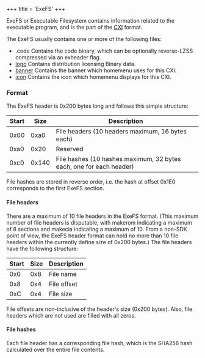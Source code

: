 +++
title = 'ExeFS'
+++

ExeFS or Executable Filesystem contains information related to the
executable program, and is the part of the [CXI](NCCH#cxi "wikilink")
format.

The ExeFS usually contains one or more of the following files:

- .code Contains the code binary, which can be optionally reverse-LZSS
  compressed via an exheader flag.
- [logo](logo "wikilink") Contains distribution licensing Binary data.
- [banner](File_Formats "wikilink") Contains the banner which homemenu
  uses for this CXI.
- [icon](SMDH "wikilink") Contains the icon which homemenu displays for
  this CXI.

### Format

The ExeFS header is 0x200 bytes long and follows this simple structure:

| Start | Size  | Description                                                         |
|-------|-------|---------------------------------------------------------------------|
| 0x00  | 0xa0  | File headers (10 headers maximum, 16 bytes each)                    |
| 0xa0  | 0x20  | Reserved                                                            |
| 0xc0  | 0x140 | File hashes (10 hashes maximum, 32 bytes each, one for each header) |

File hashes are stored in reverse order, i.e. the hash at offset 0x1E0
corresponds to the first ExeFS section.

#### File headers

There are a maximum of 10 file headers in the ExeFS format. (This
maximum number of file headers is disputable, with makerom indicating a
maximum of 8 sections and makecia indicating a maximum of 10. From a
non-SDK point of view, the ExeFS header format can hold no more than 10
file headers within the currently define size of 0x200 bytes.) The file
headers have the following structure:

| Start | Size | Description |
|-------|------|-------------|
| 0x0   | 0x8  | File name   |
| 0x8   | 0x4  | File offset |
| 0xC   | 0x4  | File size   |

File offsets are non-inclusive of the header's size (0x200 bytes). Also,
file headers which are not used are filled with all zeros.

#### File hashes

Each file header has a corresponding file hash, which is the SHA256 hash
calculated over the entire file contents.
